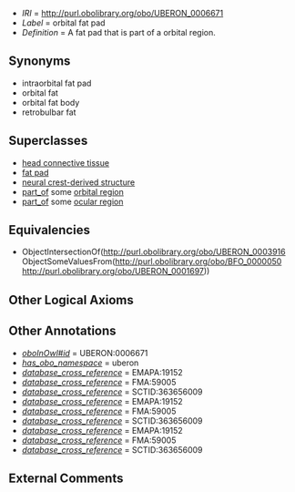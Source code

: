  * *IRI* = http://purl.obolibrary.org/obo/UBERON_0006671
 * *Label* = orbital fat pad
 * *Definition* = A fat pad that is part of a orbital region.

## Synonyms

 * intraorbital fat pad
 * orbital fat
 * orbital fat body
 * retrobulbar fat

## Superclasses

 * [head connective tissue](../../UBERON/66/UBERON_0003566.md)
 * [fat pad](../../UBERON/16/UBERON_0003916.md)
 * [neural crest-derived structure](../../UBERON/13/UBERON_0010313.md)
 * [part_of](../../BFO/50/BFO_0000050.md) some [orbital region](../../UBERON/97/UBERON_0001697.md)
 * [part_of](../../BFO/50/BFO_0000050.md) some [ocular region](../../UBERON/88/UBERON_0004088.md)

## Equivalencies

 * ObjectIntersectionOf(<http://purl.obolibrary.org/obo/UBERON_0003916> ObjectSomeValuesFrom(<http://purl.obolibrary.org/obo/BFO_0000050> <http://purl.obolibrary.org/obo/UBERON_0001697>))

## Other Logical Axioms


## Other Annotations

 * *[oboInOwl#id](../../id/oboInOwl#id.md)* = UBERON:0006671
 * *[has_obo_namespace](../../ce/oboInOwl#hasOBONamespace.md)* = uberon
 * *[database_cross_reference](../../ef/oboInOwl#hasDbXref.md)* = EMAPA:19152
 * *[database_cross_reference](../../ef/oboInOwl#hasDbXref.md)* = FMA:59005
 * *[database_cross_reference](../../ef/oboInOwl#hasDbXref.md)* = SCTID:363656009
 * *[database_cross_reference](../../ef/oboInOwl#hasDbXref.md)* = EMAPA:19152
 * *[database_cross_reference](../../ef/oboInOwl#hasDbXref.md)* = FMA:59005
 * *[database_cross_reference](../../ef/oboInOwl#hasDbXref.md)* = SCTID:363656009
 * *[database_cross_reference](../../ef/oboInOwl#hasDbXref.md)* = EMAPA:19152
 * *[database_cross_reference](../../ef/oboInOwl#hasDbXref.md)* = FMA:59005
 * *[database_cross_reference](../../ef/oboInOwl#hasDbXref.md)* = SCTID:363656009

## External Comments

